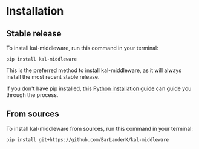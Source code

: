 # Installation

## Stable release

To install kal-middleware, run this command in your terminal:

```
pip install kal-middleware
```

This is the preferred method to install kal-middleware, as it will always install the most recent stable release.

If you don't have [pip](https://pip.pypa.io) installed, this [Python installation guide](http://docs.python-guide.org/en/latest/starting/installation/) can guide you through the process.

## From sources

To install kal-middleware from sources, run this command in your terminal:

```
pip install git+https://github.com/BarLanderK/kal-middleware
```
